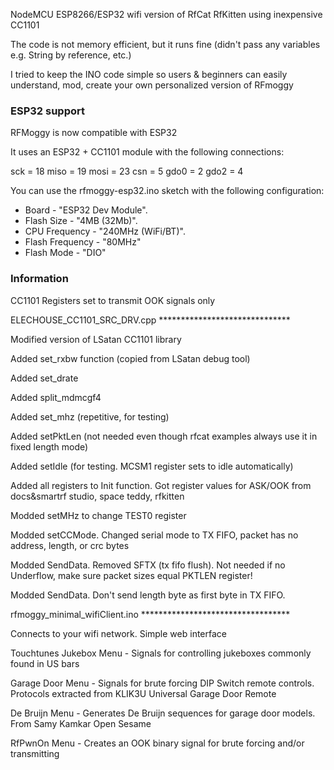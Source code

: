 NodeMCU ESP8266/ESP32 wifi version of RfCat RfKitten using inexpensive CC1101

The code is not memory efficient, but it runs fine (didn't pass any variables e.g. String by reference, etc.)

I tried to keep the INO code simple so users & beginners can easily understand, mod, create your own personalized version of RFmoggy

### ESP32 support

RFMoggy is now compatible with ESP32

It uses an ESP32 + CC1101 module with the following connections:

sck = 18
miso = 19
mosi = 23
csn = 5
gdo0 = 2
gdo2 = 4

You can use the rfmoggy-esp32.ino sketch with the following configuration:

* Board - "ESP32 Dev Module".
* Flash Size - "4MB (32Mb)".
* CPU Frequency - "240MHz (WiFi/BT)".
* Flash Frequency - "80MHz"
* Flash Mode - "DIO"

### Information

CC1101 Registers set to transmit OOK signals only

ELECHOUSE_CC1101_SRC_DRV.cpp  ******************************

Modified version of LSatan CC1101 library

Added set_rxbw function (copied from LSatan debug tool)

Added set_drate

Added split_mdmcgf4

Added set_mhz (repetitive, for testing)

Added setPktLen (not needed even though rfcat examples always use it in fixed length mode)

Added setIdle (for testing. MCSM1 register sets to idle automatically)

Added all registers to Init function. Got register values for ASK/OOK from docs&smartrf studio, space teddy, rfkitten

Modded setMHz to change TEST0 register

Modded setCCMode. Changed serial mode to TX FIFO, packet has no address, length, or crc bytes

Modded SendData. Removed SFTX (tx fifo flush). Not needed if no Underflow, make sure packet sizes equal PKTLEN register!

Modded SendData. Don't send length byte as first byte in TX FIFO.

rfmoggy_minimal_wifiClient.ino  **********************************

Connects to your wifi network. Simple web interface

Touchtunes Jukebox Menu - Signals for controlling jukeboxes commonly found in US bars

Garage Door Menu - Signals for brute forcing DIP Switch remote controls. Protocols extracted from KLIK3U Universal Garage Door Remote

De Bruijn Menu - Generates De Bruijn sequences for garage door models. From Samy Kamkar Open Sesame 

RfPwnOn Menu - Creates an OOK binary signal for brute forcing and/or transmitting


